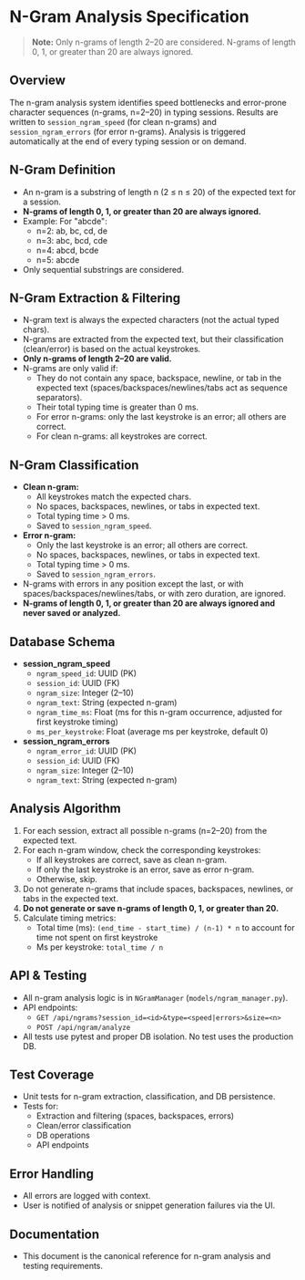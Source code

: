 # N-Gram Analysis Specification

> **Note:** Only n-grams of length 2–20 are considered. N-grams of length 0, 1, or greater than 20 are always ignored.

## Overview
The n-gram analysis system identifies speed bottlenecks and error-prone character sequences (n-grams, n=2–20) in typing sessions. Results are written to `session_ngram_speed` (for clean n-grams) and `session_ngram_errors` (for error n-grams). Analysis is triggered automatically at the end of every typing session or on demand.

## N-Gram Definition
- An n-gram is a substring of length n (2 ≤ n ≤ 20) of the expected text for a session.
- **N-grams of length 0, 1, or greater than 20 are always ignored.**
- Example: For "abcde":
  - n=2: ab, bc, cd, de
  - n=3: abc, bcd, cde
  - n=4: abcd, bcde
  - n=5: abcde
- Only sequential substrings are considered.

## N-Gram Extraction & Filtering
- N-gram text is always the expected characters (not the actual typed chars).
- N-grams are extracted from the expected text, but their classification (clean/error) is based on the actual keystrokes.
- **Only n-grams of length 2–20 are valid.**
- N-grams are only valid if:
  - They do not contain any space, backspace, newline, or tab in the expected text (spaces/backspaces/newlines/tabs act as sequence separators).
  - Their total typing time is greater than 0 ms.
  - For error n-grams: only the last keystroke is an error; all others are correct.
  - For clean n-grams: all keystrokes are correct.

## N-Gram Classification
- **Clean n-gram:**
  - All keystrokes match the expected chars.
  - No spaces, backspaces, newlines, or tabs in expected text.
  - Total typing time > 0 ms.
  - Saved to `session_ngram_speed`.
- **Error n-gram:**
  - Only the last keystroke is an error; all others are correct.
  - No spaces, backspaces, newlines, or tabs in expected text.
  - Total typing time > 0 ms.
  - Saved to `session_ngram_errors`.
- N-grams with errors in any position except the last, or with spaces/backspaces/newlines/tabs, or with zero duration, are ignored.
- **N-grams of length 0, 1, or greater than 20 are always ignored and never saved or analyzed.**

## Database Schema
- **session_ngram_speed**
  - `ngram_speed_id`: UUID (PK)
  - `session_id`: UUID (FK)
  - `ngram_size`: Integer (2–10)
  - `ngram_text`: String (expected n-gram)
  - `ngram_time_ms`: Float (ms for this n-gram occurrence, adjusted for first keystroke timing)
  - `ms_per_keystroke`: Float (average ms per keystroke, default 0)
- **session_ngram_errors**
  - `ngram_error_id`: UUID (PK)
  - `session_id`: UUID (FK)
  - `ngram_size`: Integer (2–10)
  - `ngram_text`: String (expected n-gram)

## Analysis Algorithm
1. For each session, extract all possible n-grams (n=2–20) from the expected text.
2. For each n-gram window, check the corresponding keystrokes:
   - If all keystrokes are correct, save as clean n-gram.
   - If only the last keystroke is an error, save as error n-gram.
   - Otherwise, skip.
3. Do not generate n-grams that include spaces, backspaces, newlines, or tabs in the expected text.
4. **Do not generate or save n-grams of length 0, 1, or greater than 20.**
5. Calculate timing metrics:
   - Total time (ms): `(end_time - start_time) / (n-1) * n` to account for time not spent on first keystroke
   - Ms per keystroke: `total_time / n`

## API & Testing
- All n-gram analysis logic is in `NGramManager` (`models/ngram_manager.py`).
- API endpoints:
  - `GET /api/ngrams?session_id=<id>&type=<speed|errors>&size=<n>`
  - `POST /api/ngram/analyze`
- All tests use pytest and proper DB isolation. No test uses the production DB.

## Test Coverage
- Unit tests for n-gram extraction, classification, and DB persistence.
- Tests for:
  - Extraction and filtering (spaces, backspaces, errors)
  - Clean/error classification
  - DB operations
  - API endpoints

## Error Handling
- All errors are logged with context.
- User is notified of analysis or snippet generation failures via the UI.

## Documentation
- This document is the canonical reference for n-gram analysis and testing requirements.
